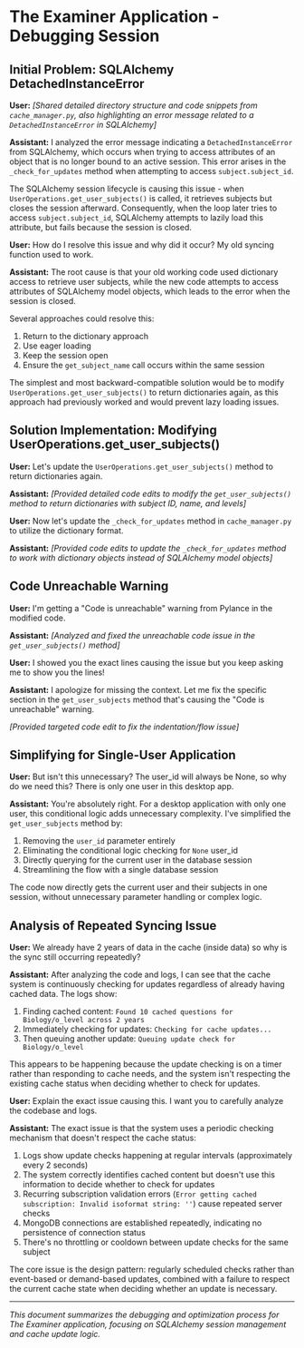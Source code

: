 # The Examiner Application - Debugging Session

## Initial Problem: SQLAlchemy DetachedInstanceError

**User:**
*[Shared detailed directory structure and code snippets from `cache_manager.py`, also highlighting an error message related to a `DetachedInstanceError` in SQLAlchemy]*

**Assistant:**
I analyzed the error message indicating a `DetachedInstanceError` from SQLAlchemy, which occurs when trying to access attributes of an object that is no longer bound to an active session. This error arises in the `_check_for_updates` method when attempting to access `subject.subject_id`. 

The SQLAlchemy session lifecycle is causing this issue - when `UserOperations.get_user_subjects()` is called, it retrieves subjects but closes the session afterward. Consequently, when the loop later tries to access `subject.subject_id`, SQLAlchemy attempts to lazily load this attribute, but fails because the session is closed.

**User:**
How do I resolve this issue and why did it occur? My old syncing function used to work.

**Assistant:**
The root cause is that your old working code used dictionary access to retrieve user subjects, while the new code attempts to access attributes of SQLAlchemy model objects, which leads to the error when the session is closed.

Several approaches could resolve this:
1. Return to the dictionary approach
2. Use eager loading
3. Keep the session open
4. Ensure the `get_subject_name` call occurs within the same session

The simplest and most backward-compatible solution would be to modify `UserOperations.get_user_subjects()` to return dictionaries again, as this approach had previously worked and would prevent lazy loading issues.

## Solution Implementation: Modifying UserOperations.get_user_subjects()

**User:**
Let's update the `UserOperations.get_user_subjects()` method to return dictionaries again.

**Assistant:**
*[Provided detailed code edits to modify the `get_user_subjects()` method to return dictionaries with subject ID, name, and levels]*

**User:**
Now let's update the `_check_for_updates` method in `cache_manager.py` to utilize the dictionary format.

**Assistant:**
*[Provided code edits to update the `_check_for_updates` method to work with dictionary objects instead of SQLAlchemy model objects]*

## Code Unreachable Warning

**User:**
I'm getting a "Code is unreachable" warning from Pylance in the modified code.

**Assistant:**
*[Analyzed and fixed the unreachable code issue in the `get_user_subjects()` method]*

**User:**
I showed you the exact lines causing the issue but you keep asking me to show you the lines!

**Assistant:**
I apologize for missing the context. Let me fix the specific section in the `get_user_subjects` method that's causing the "Code is unreachable" warning.

*[Provided targeted code edit to fix the indentation/flow issue]*

## Simplifying for Single-User Application

**User:**
But isn't this unnecessary? The user_id will always be None, so why do we need this? There is only one user in this desktop app.

**Assistant:**
You're absolutely right. For a desktop application with only one user, this conditional logic adds unnecessary complexity. I've simplified the `get_user_subjects` method by:

1. Removing the `user_id` parameter entirely
2. Eliminating the conditional logic checking for `None` user_id
3. Directly querying for the current user in the database session
4. Streamlining the flow with a single database session

The code now directly gets the current user and their subjects in one session, without unnecessary parameter handling or complex logic.

## Analysis of Repeated Syncing Issue

**User:**
We already have 2 years of data in the cache (inside data) so why is the sync still occurring repeatedly?

**Assistant:**
After analyzing the code and logs, I can see that the cache system is continuously checking for updates regardless of already having cached data. The logs show:

1. Finding cached content: `Found 10 cached questions for Biology/o_level across 2 years`
2. Immediately checking for updates: `Checking for cache updates...`
3. Then queuing another update: `Queuing update check for Biology/o_level`

This appears to be happening because the update checking is on a timer rather than responding to cache needs, and the system isn't respecting the existing cache status when deciding whether to check for updates.

**User:**
Explain the exact issue causing this. I want you to carefully analyze the codebase and logs.

**Assistant:**
The exact issue is that the system uses a periodic checking mechanism that doesn't respect the cache status:

1. Logs show update checks happening at regular intervals (approximately every 2 seconds)
2. The system correctly identifies cached content but doesn't use this information to decide whether to check for updates
3. Recurring subscription validation errors (`Error getting cached subscription: Invalid isoformat string: ''`) cause repeated server checks
4. MongoDB connections are established repeatedly, indicating no persistence of connection status
5. There's no throttling or cooldown between update checks for the same subject

The core issue is the design pattern: regularly scheduled checks rather than event-based or demand-based updates, combined with a failure to respect the current cache state when deciding whether an update is necessary.

---

*This document summarizes the debugging and optimization process for The Examiner application, focusing on SQLAlchemy session management and cache update logic.*
